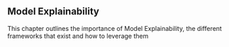 ## Model Explainability

This chapter outlines the importance of Model Explainability, the different frameworks that exist and how to leverage them

